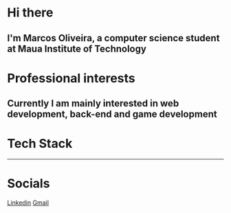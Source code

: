 # Hi there 
I'm Marcos Oliveira, a computer science student at Maua Institute of Technology
---
# Professional interests
Currently I am mainly interested in web development, back-end and game development
---
# Tech Stack

---
# Socials
[Linkedin](https://www.linkedin.com/in/marcos-oliveira-670b43286/) [Gmail](marcos.ofreitas.04@gmail.com)
